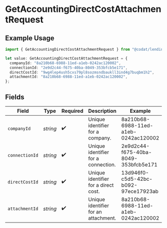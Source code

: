 # GetAccountingDirectCostAttachmentRequest

## Example Usage

```typescript
import { GetAccountingDirectCostAttachmentRequest } from "@codat/lending/sdk/models/operations";

let value: GetAccountingDirectCostAttachmentRequest = {
  companyId: "8a210b68-6988-11ed-a1eb-0242ac120002",
  connectionId: "2e9d2c44-f675-40ba-8049-353bfcb5e171",
  directCostId: "9wg4lep4ush5cxs79pl8sozmsndbaukll3ind4g7buqbm1h2",
  attachmentId: "8a210b68-6988-11ed-a1eb-0242ac120002",
};
```

## Fields

| Field                                | Type                                 | Required                             | Description                          | Example                              |
| ------------------------------------ | ------------------------------------ | ------------------------------------ | ------------------------------------ | ------------------------------------ |
| `companyId`                          | *string*                             | :heavy_check_mark:                   | Unique identifier for a company.     | 8a210b68-6988-11ed-a1eb-0242ac120002 |
| `connectionId`                       | *string*                             | :heavy_check_mark:                   | Unique identifier for a connection.  | 2e9d2c44-f675-40ba-8049-353bfcb5e171 |
| `directCostId`                       | *string*                             | :heavy_check_mark:                   | Unique identifier for a direct cost. | 13d946f0-c5d5-42bc-b092-97ece17923ab |
| `attachmentId`                       | *string*                             | :heavy_check_mark:                   | Unique identifier for an attachment. | 8a210b68-6988-11ed-a1eb-0242ac120002 |